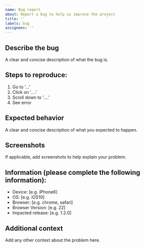 ```yaml
---
name: Bug report
about: Report a bug to help us improve the project
title: ''
labels: bug
assignees: ''
---
```


## Describe the bug

A clear and concise description of what the bug is.

## Steps to reproduce:

1. Go to '...'
2. Click on '....'
3. Scroll down to '....'
4. See error

## Expected behavior

A clear and concise description of what you expected to happen.

## Screenshots

If applicable, add screenshots to help explain your problem.

## Information (please complete the following information):

- Device: [e.g. iPhone6]
- OS: [e.g. iOS10]
- Browser: [e.g. chrome, safari]
- Browser Version: [e.g. 22]
- Impacted release: [e.g. 1.2.0]

## Additional context

Add any other context about the problem here.
